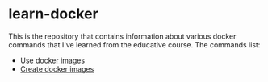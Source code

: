 # learn-docker
This is the repository that contains information about various docker commands that I've learned from the educative course.
The commands list:
- [Use docker images](https://github.com/ShehrozIrfan/learn-docker/blob/master/use-docker-images.md)
- [Create docker images](https://github.com/ShehrozIrfan/learn-docker/blob/master/create-docker-images.md)

